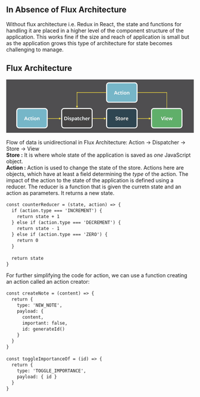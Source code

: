 ## In Absence of Flux Architecture
Without flux architecture i.e. Redux in React, the state and functions for handling it are placed in a higher level of the component structure of the application. This works fine if the size and reach of application is small but as the application grows this type of architecture for state becomes challenging to manage.  

## Flux Architecture 
![Flux Architecture](../images/flux2.png) 

Flow of data is unidirectional in Flux Architecture: Action -> Dispatcher -> Store -> View  
**Store  :** It is where whole state of the application is saved as *one* JavaScript object.  
**Action :** Action is used to change the state of the store. Actions here are objects, which have at least a field determining the *type* of the action. The impact of the action to the state of the application is defined using a reducer. The reducer is a function that is given the curretn state and an action as parameters. It returns a new state.  


```
const counterReducer = (state, action) => {
  if (action.type === 'INCREMENT') {
    return state + 1
  } else if (action.type === 'DECREMENT') {
    return state - 1
  } else if (action.type === 'ZERO') {
    return 0
  }

  return state
}

```
For further simplifying the code for action, we can use a function creating an action called an action creator:
```
const createNote = (content) => {
  return {
    type: 'NEW_NOTE',
    payload: {
      content,
      important: false,
      id: generateId()
    }
  }
}

const toggleImportanceOf = (id) => {
  return {
    type: 'TOGGLE_IMPORTANCE',
    payload: { id }
  }
}
```



